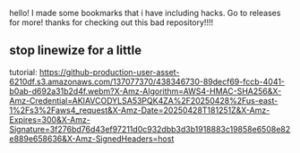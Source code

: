 hello!
I made some bookmarks that i have including hacks.
Go to releases for more!
thanks for checking out this bad repository!!!!
## stop linewize for a little
tutorial:
https://github-production-user-asset-6210df.s3.amazonaws.com/137077370/438346730-89decf69-fccb-4041-b0ab-d692a31b2d4f.webm?X-Amz-Algorithm=AWS4-HMAC-SHA256&X-Amz-Credential=AKIAVCODYLSA53PQK4ZA%2F20250428%2Fus-east-1%2Fs3%2Faws4_request&X-Amz-Date=20250428T181251Z&X-Amz-Expires=300&X-Amz-Signature=3f276bd76d43ef97211d0c932dbb3d3b1918883c19858e6508e82e889e658636&X-Amz-SignedHeaders=host
